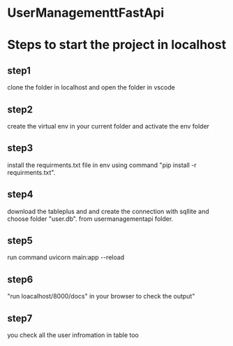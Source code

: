 # UserManagementtFastApi



# Steps to start the project in localhost


## step1
clone the folder in localhost and open the folder in vscode

## step2
create the virtual env in your current folder and activate the env folder


## step3
install the requirments.txt file in env using command "pip install -r requirments.txt".

## step4
download the tableplus and and create the connection with sqllite and choose folder "user.db". from usermanagementapi folder.


## step5

run command uvicorn main:app --reload


## step6

"run loacalhost/8000/docs" in your browser to check the output"

## step7

you check all the user infromation in table too


